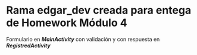 # Rama edgar_dev creada para entega de Homework Módulo 4
Formulario en ***MainActivity*** con validación y con respuesta en ***RegistredActivity***
